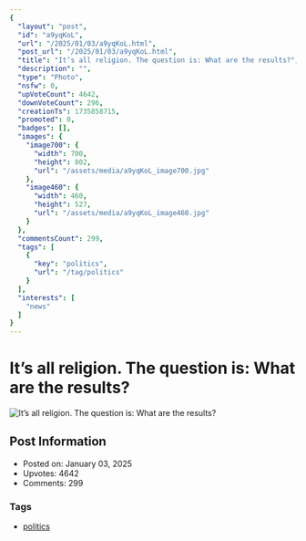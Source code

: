 ```yaml
---
{
  "layout": "post",
  "id": "a9yqKoL",
  "url": "/2025/01/03/a9yqKoL.html",
  "post_url": "/2025/01/03/a9yqKoL.html",
  "title": "It’s all religion. The question is: What are the results?",
  "description": "",
  "type": "Photo",
  "nsfw": 0,
  "upVoteCount": 4642,
  "downVoteCount": 296,
  "creationTs": 1735858715,
  "promoted": 0,
  "badges": [],
  "images": {
    "image700": {
      "width": 700,
      "height": 802,
      "url": "/assets/media/a9yqKoL_image700.jpg"
    },
    "image460": {
      "width": 460,
      "height": 527,
      "url": "/assets/media/a9yqKoL_image460.jpg"
    }
  },
  "commentsCount": 299,
  "tags": [
    {
      "key": "politics",
      "url": "/tag/politics"
    }
  ],
  "interests": [
    "news"
  ]
}
---
```


# It’s all religion. The question is: What are the results?

![It’s all religion. The question is: What are the results?](/assets/media/a9yqKoL_image700.jpg)

## Post Information

- Posted on: January 03, 2025
- Upvotes: 4642
- Comments: 299

### Tags

- [politics](/tag/politics)
